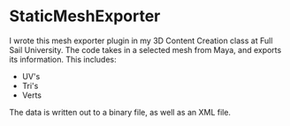 # StaticMeshExporter

I wrote this mesh exporter plugin in my 3D Content Creation class at Full Sail University. The code takes in a selected mesh from Maya, and exports its information. This includes:
+ UV's
+ Tri's
+ Verts

The data is written out to a binary file, as well as an XML file.